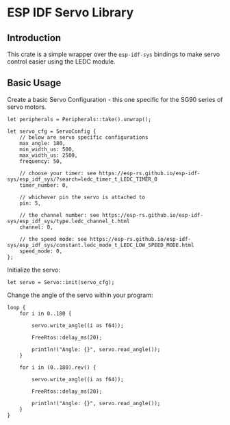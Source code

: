 # ESP IDF Servo Library

## Introduction

This crate is a simple wrapper over the `esp-idf-sys` bindings to make servo control easier using the LEDC module. 

## Basic Usage

Create a basic Servo Configuration - this one specific for the SG90 series of servo motors. 

```
let peripherals = Peripherals::take().unwrap();

let servo_cfg = ServoConfig {
    // below are servo specific configurations
    max_angle: 180,
    min_width_us: 500,
    max_width_us: 2500,
    frequency: 50,
    
    // choose your timer: see https://esp-rs.github.io/esp-idf-sys/esp_idf_sys/?search=ledc_timer_t_LEDC_TIMER_0
    timer_number: 0,

    // whichever pin the servo is attached to
    pin: 5,

    // the channel number: see https://esp-rs.github.io/esp-idf-sys/esp_idf_sys/type.ledc_channel_t.html
    channel: 0,

    // the speed mode: see https://esp-rs.github.io/esp-idf-sys/esp_idf_sys/constant.ledc_mode_t_LEDC_LOW_SPEED_MODE.html
    speed_mode: 0,
};
```

Initialize the servo: 

```
let servo = Servo::init(servo_cfg);
```

Change the angle of the servo within your program: 

```
loop {
    for i in 0..180 {

        servo.write_angle((i as f64));

        FreeRtos::delay_ms(20);

        println!("Angle: {}", servo.read_angle());
    }

    for i in (0..180).rev() {
            
        servo.write_angle((i as f64));

        FreeRtos::delay_ms(20);
        
        println!("Angle: {}", servo.read_angle());
    }
}
```